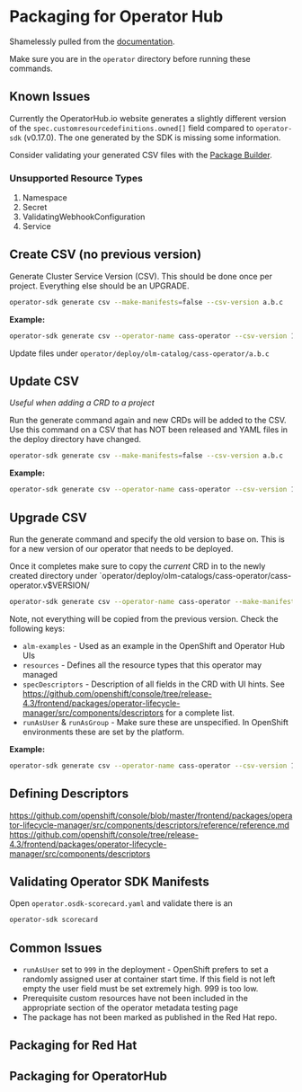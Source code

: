 # Packaging for Operator Hub

Shamelessly pulled from the [documentation](https://sdk.operatorframework.io/docs/olm-integration/generating-a-csv/).

Make sure you are in the `operator` directory before running these commands.

## Known Issues

Currently the OperatorHub.io website generates a slightly different version of the `spec.customresourcedefinitions.owned[]` field compared to `operator-sdk` (v0.17.0). The one generated by the SDK is missing some information.

Consider validating your generated CSV files with the [Package Builder](https://operatorhub.io/packages).

### Unsupported Resource Types
1. Namespace
2. Secret
3. ValidatingWebhookConfiguration
4. Service

## Create CSV (no previous version)

Generate Cluster Service Version (CSV). This should be done once per project. Everything else should be an UPGRADE.

```bash
operator-sdk generate csv --make-manifests=false --csv-version a.b.c
```

**Example:**

```bash
operator-sdk generate csv --operator-name cass-operator --csv-version 1.0.0 --make-manifests=false
```

Update files under `operator/deploy/olm-catalog/cass-operator/a.b.c`

## Update CSV

_Useful when adding a CRD to a project_

Run the generate command again and new CRDs will be added to the CSV. Use this command on a CSV that has NOT been released and YAML files in the deploy directory have changed.

```bash
operator-sdk generate csv --make-manifests=false --csv-version a.b.c
```

**Example:**

```bash
operator-sdk generate csv --operator-name cass-operator --csv-version 1.0.0 --make-manifests=false
```

## Upgrade CSV

Run the generate command and specify the old version to base on. This is for a new version of our operator that needs to be deployed.

Once it completes make sure to copy the _current_ CRD in to the newly created directory under `operator/deploy/olm-catalogs/cass-operator/cass-operator.v$VERSION/

```bash
operator-sdk generate csv --operator-name cass-operator --make-manifests=false --csv-version d.e.f --from-version a.b.c
```

Note, not everything will be copied from the previous version. Check the following keys:

* `alm-examples` - Used as an example in the OpenShift and Operator Hub UIs
* `resources` - Defines all the resource types that this operator may managed
* `specDescriptors` - Description of all fields in the CRD with UI hints. See https://github.com/openshift/console/tree/release-4.3/frontend/packages/operator-lifecycle-manager/src/components/descriptors for a complete list.
* `runAsUser` & `runAsGroup` - Make sure these are unspecified. In OpenShift environments these are set by the platform.

**Example:**

```bash
operator-sdk generate csv --operator-name cass-operator --csv-version 1.1.0 --make-manifests=false --from-version 1.0.0
```

## Defining Descriptors

https://github.com/openshift/console/blob/master/frontend/packages/operator-lifecycle-manager/src/components/descriptors/reference/reference.md
https://github.com/openshift/console/tree/release-4.3/frontend/packages/operator-lifecycle-manager/src/components/descriptors

## Validating Operator SDK Manifests

Open `operator.osdk-scorecard.yaml` and validate there is an

```bash
operator-sdk scorecard
```

## Common Issues
* `runAsUser` set to `999` in the deployment - OpenShift prefers to set a randomly assigned user at container start time. If this field is not left empty the user field must be set extremely high. 999 is too low.
* Prerequisite custom resources have not been included in the appropriate section of the operator metadata testing page
* The package has not been marked as published in the Red Hat repo.

## Packaging for Red Hat

## Packaging for OperatorHub

